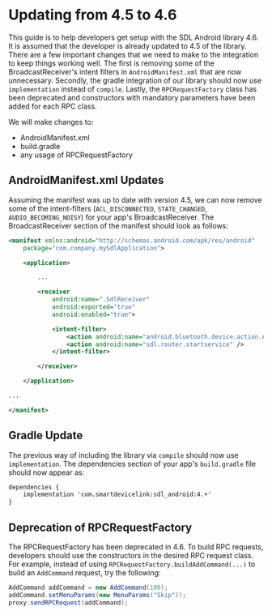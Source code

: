 # Updating from 4.5 to 4.6 


This guide is to help developers get setup with the SDL Android library 4.6. It is assumed that the developer is already updated to 4.5 of the library. There are a few important changes that we need to make to the integration to keep things working well. The first is removing some of the BroadcastReceiver's intent filters in `AndroidManifest.xml` that are now unnecessary. Secondly, the gradle integration of our library should now use `implementation` instead of `compile`. Lastly, the `RPCRequestFactory` class has been deprecated and constructors with mandatory parameters have been added for each RPC class.

We will make changes to:

* AndroidManifest.xml
* build.gradle
* any usage of RPCRequestFactory

## AndroidManifest.xml Updates
Assuming the manifest was up to date with version 4.5, we can now remove some of the intent-filters (`ACL_DISCONNECTED`, `STATE_CHANGED`, `AUDIO_BECOMING_NOISY`) for your app's BroadcastReceiver. The BroadcastReceiver section of the manifest should look as follows:

```xml
<manifest xmlns:android="http://schemas.android.com/apk/res/android"
    package="com.company.mySdlApplication">

    <application>

        ...

        <receiver
            android:name=".SdlReceiver"
            android:exported="true"
            android:enabled="true">

            <intent-filter>
                <action android:name="android.bluetooth.device.action.ACL_CONNECTED" />
                <action android:name="sdl.router.startservice" />
            </intent-filter>

        </receiver>

    </application>

...

</manifest>
```

## Gradle Update
The previous way of including the library via `compile` should now use `implementation`. The dependencies section of your app's `build.gradle` file should now appear as:

```xml
dependencies {
    implementation 'com.smartdevicelink:sdl_android:4.+'
}
```

## Deprecation of RPCRequestFactory
The RPCRequestFactory has been deprecated in 4.6. To build RPC requests, developers should use the constructors in the desired RPC request class. For example, instead of using `RPCRequestFactory.buildAddCommand(...)` to build an `AddCommand` request, try the following:

```java
AddCommand addCommand = new AddCommand(100);
addCommand.setMenuParams(new MenuParams("Skip"));
proxy.sendRPCRequest(addCommand);
```